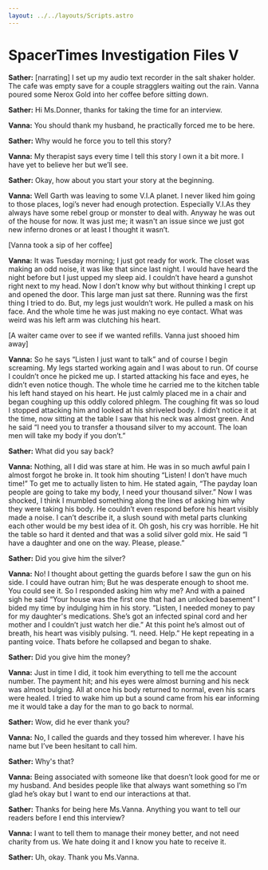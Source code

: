 ```yaml
---
layout: ../../layouts/Scripts.astro
---
```


# SpacerTimes Investigation Files V

**Sather:** [narrating] I set up my audio text recorder in the salt shaker holder. The cafe was empty save for a couple stragglers waiting out the rain. Vanna poured some Nerox Gold into her coffee before sitting down. 

**Sather:** Hi Ms.Donner, thanks for taking the time for an interview.  

**Vanna:**  You should thank my husband, he practically forced me to be here.

**Sather:** Why would he force you to tell this story?

**Vanna:** My therapist says every time I tell this story I own it a bit more. I have yet to believe her but we’ll see. 

**Sather:** Okay, how about you start your story at the beginning. 

**Vanna:** Well Garth was leaving to some V.I.A planet. I never liked him going to those places, logi’s never had enough protection. Especially V.I.As they always have some rebel group or monster to deal with. Anyway he was out of the house for now. It was just me; it wasn't an issue since we just got new inferno drones or at least I thought it wasn’t. 

[Vanna took a sip of her coffee]

**Vanna:** It was Tuesday morning; I just got ready for work. The closet was making an odd noise, it was like that since last night. I would have heard the night before but I just upped my sleep aid. I couldn’t have heard a gunshot right next to my head. Now I don’t know why but without thinking I crept up and opened the door. This large man just sat there. Running was the first thing I tried to do. But, my legs just wouldn’t work. He pulled a mask on his face. And the whole time he was just making no eye contact. What was weird was his left arm was clutching his heart. 

[A waiter came over to see if we wanted refills. Vanna just shooed him away]

**Vanna:** So he says “Listen I just want to talk” and of course I begin screaming. My legs started working again and I was about to run. Of course I couldn’t once he picked me up. I started attacking his face and eyes, he didn’t even notice though. The whole time he carried me to the kitchen table his left hand stayed on his heart. He just calmly placed me in a chair and began coughing up this oddly colored phlegm. The coughing fit was so loud I stopped attacking him and looked at his shriveled body. I didn’t notice it at the time, now sitting at the table I saw that his neck was almost green. And he said “I need you to transfer a thousand silver to my account. The loan men will take my body if you don’t.”

**Sather:** What did you say back?

**Vanna:** Nothing, all I did was stare at him. He was in so much awful pain I almost forgot he broke in. It took him shouting “Listen! I don’t have much time!” To get me to actually listen to him. He stated again, “The payday loan people are going to take my body, I need your thousand silver.” Now I was shocked, I think I mumbled something along the lines of asking him why they were taking his body. He couldn’t even respond before his heart visibly made a noise. I can’t describe it, a slush sound with metal parts clunking each other would be my best idea of it. Oh gosh, his cry was horrible. He hit the table so hard it dented and that was a solid silver gold mix. He said “I have a daughter and one on the way. Please, please.” 

**Sather:** Did you give him the silver?

**Vanna:** No! I thought about getting the guards before I saw the gun on his side. I could have outran him; But he was desperate enough to shoot me. You could see it. So I responded asking him why me? And with a pained sigh he said “Your house was the first one that had an unlocked basement” I bided my time by indulging him in his story. “Listen, I needed money to pay for my daughter's medications. She’s got an infected spinal cord and her mother and I couldn’t just watch her die.” At this point he’s almost out of breath, his heart was visibly pulsing. “I. need. Help.” He kept repeating in a panting voice. Thats before he collapsed and began to shake. 

**Sather:** Did you give him the money?

**Vanna:** Just in time I did, it took him everything to tell me the account number. The payment hit; and his eyes were almost burning and his neck was almost bulging. All at once his body returned to normal, even his scars were healed. I tried to wake him up but a sound came from his ear informing me it would take a day for the man to go back to normal. 

**Sather:** Wow, did he ever thank you?

**Vanna:** No, I called the guards and they tossed him wherever. I have his name but I’ve been hesitant to call him.

**Sather:** Why's that?

**Vanna:** Being associated with someone like that doesn’t look good for me or my husband. And besides people like that always want something so I’m glad he’s okay but I want to end our interactions at that. 

**Sather:** Thanks for being here Ms.Vanna. Anything you want to tell our readers before I end this interview?

**Vanna:** I want to tell them to manage their money better, and not need charity from us. We hate doing it and I know you hate to receive it. 

**Sather:** Uh, okay. Thank you Ms.Vanna.